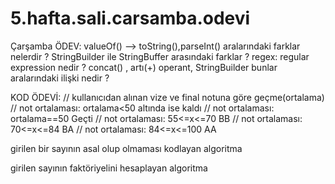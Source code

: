 # 5.hafta.sali.carsamba.odevi

Çarşamba ÖDEV: valueOf() --> toString(),parseInt() aralarındaki farklar nelerdir ? StringBuilder ile StringBuffer arasındaki farklar ? regex: regular expression nedir ? concat() , artı(+) operant, StringBuilder bunlar aralarındaki ilişki nedir ?

KOD ÖDEVİ: // kullanıcıdan alınan vize ve final notuna göre geçme(ortalama) // not ortalaması: ortalama<50 altında ise kaldı // not ortalaması: ortalama==50 Geçti // not ortalaması: 55<=x<=70 BB // not ortalaması: 70<=x<=84 BA // not ortalaması: 84<=x<=100 AA

girilen bir sayının asal olup olmaması kodlayan algoritma

girilen sayının faktöriyelini hesaplayan algoritma
